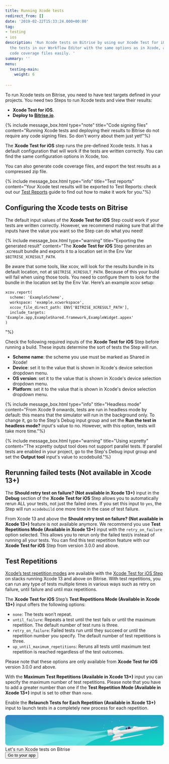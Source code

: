 ```yaml
---
title: Running Xcode tests
redirect_from: []
date: '2019-02-22T15:33:24.000+00:00'
tag:
- testing
- ios
description: 'Run Xcode tests on Bitrise by using our Xcode Test for iOS Step. Configure
  the tests in our Workflow Editor with the same options as in Xcode, and generate
  code coverage files easily. '
summary: ''
menu:
  testing-main:
    weight: 6

---
```

To run Xcode tests on Bitrise, you need to have test targets defined in your projects. You need two Steps to run Xcode tests and view their results:

* **Xcode Test for iOS**.
* **Deploy to** [**Bitrise.io**](http://Bitrise.io).

{% include message_box.html type="note" title="Code signing files" content="Running Xcode tests and deploying their results to Bitrise do not require any code signing files. So don't worry about them just yet!"%}

The **Xcode Test for iOS** step runs the pre-defined Xcode tests. It has a default configuration that will work if the tests are written correctly. You can find the same configuration options in Xcode, too.

You can also generate code coverage files, and export the test results as a compressed zip file.

{% include message_box.html type="info" title="Test reports" content="Your Xcode test results will be exported to Test Reports: check out our [Test Reports](/testing/test-reports/) guide to find out how to make it work for you."%}

## Configuring the Xcode tests on Bitrise

The default input values of the **Xcode Test for iOS** Step could work if your tests are written correctly. However, we recommend making sure that all the inputs have the value you want so the Step can do what you need!

{% include message_box.html type="warning" title="Exporting the generated result" content="The **Xcode Test for iOS** Step generates an .xcresult bundle and exports it to a location set in the Env Var `$BITRISE_XCRESULT_PATH`.

Be aware that some tools, like xcov, will look for the results bundle in its default location, not at  `$BITRISE_XCRESULT_PATH`. Because of this your build will fail when using those tools. You need to configure them to look for the bundle in the location set by the Env Var. Here’s an example xcov setup:

    xcov.report(
      scheme: 'ExampleScheme',
      workspace: 'example.xcworkspace',
      xccov_file_direct_path: ENV['BITRISE_XCRESULT_PATH'],
      include_targets: 'Example.app,ExampleShared.framework,ExampleWidget.appex'
    )

"%}

Check the following required inputs of the **Xcode Test for iOS** Step before running a build. These inputs determine the sort of tests the Step will run.

* **Scheme name**: the scheme you use must be marked as Shared in Xcode!
* **Device**: set it to the value that is shown in Xcode's device selection dropdown menu.
* **OS version**: set it to the value that is shown in Xcode's device selection dropdown menu.
* **Platform**: set it to the value that is shown in Xcode's device selection dropdown menu.

{% include message_box.html type="info" title="Headless mode" content="From Xcode 9 onwards, tests are run in headless mode by default: this means that the simulator will run in the background only. To change it, go to the Step's Debug input group and set the **Run the test in headless mode?** input's value to no. However, with this option, tests will take more time."%}

{% include message_box.html type="warning" title="Using xcpretty" content="The xcpretty output tool does not support parallel tests. If parallel tests are enabled in your project, go to the Step's Debug input group and set the **Output tool** input's value to xcodebuild."%}

## Rerunning failed tests (Not available in Xcode 13+)

The **Should retry test on failure? (Not available in Xcode 13+)** input in the **Debug** section of the **Xcode Test for iOS** Step allows you to automatically rerun ALL your tests, not just the failed ones. If you set this input to `yes`, the Step will run `xcodebuild` one more time in the case of test failure.

From Xcode 13 and above the **Should retry test on failure? (Not available in Xcode 13+)** feature is not available anymore. We recommend you use **Test Repetitions Mode (Available in Xcode 13+)** input with the `retry_on_failure` option selected. This allows you to rerun only the failed test/s instead of running all your tests. You can find this test repetition feature with our **Xcode Test for iOS** Step from version 3.0.0 and above.

## Test Repetitions

[Xcode’s test repetition modes](https://developer.apple.com/videos/play/wwdc2021/10296/) are available with the [Xcode Test for iOS Step](https://www.bitrise.io/integrations/steps/xcode-test) on stacks running Xcode 13 and above on Bitrise. With test repetitions, you can run any type of tests multiple times in various ways such as retry on failure, until failure and until max repetitions.

The **Xcode Test for iOS** Step’s **Test Repetitions Mode (Available in Xcode 13+)** input offers the following options:

* `none`: The tests won’t repeat.
* `until_failure`: Repeats a test until the test fails or until the maximum repetition. The default number of test runs is three.
* `retry_on_failure`: Failed tests run until they succeed or until the repetition number you specify. The default number of test repetitions is three.
* `up_until_maximum_repetitions`: Reruns all tests until maximum test repetition is reached regardless of the test outcomes.

Please note that these options are only available from **Xcode Test for iOS** version 3.0.0 and above.

With the **Maximum Test Repetitions (Available in Xcode 13+)** input you can specify the maximum number of test repetitions. Please note that you have to add a greater number than one if the **Test Repetition Mode (Available in Xcode 13+)** input is set to other than `none`.

Enable the **Relaunch Tests for Each Repetition (Available in Xcode 13+)** input to launch tests in a completely new process for each repetition.

<div class="banner"><img src="/assets/images/banner-bg-888x170.png" style="border: none;"> <div class="deploy-text">Let's run Xcode tests on Bitrise</div> <a target="_blank" href="https://app.bitrise.io/dashboard/builds"><button class="button">Go to your app</button></a></div>